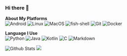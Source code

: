 ### Hi there 👋
**About My Platforms**  
![Android](https://img.shields.io/static/v1?style=square&color=0F0F0F&logoColor=FFFFCC&logo=android&label=&message=Android) ![Linux](https://img.shields.io/static/v1?style=square&color=0F0F0F&logoColor=FFFFCC&logo=linux&label=&message=Linux) ![MacOS](https://img.shields.io/static/v1?style=square&color=0F0F0F&logoColor=FFFFCC&logo=MacOS&label=&message=MacOS) ![fish-shell](https://img.shields.io/static/v1?style=square&color=0F0F0F&logoColor=FFFFCC&logo=fish-shell&label=&message=fish-shell) ![Git](https://img.shields.io/static/v1?style=square&color=0F0F0F&logoColor=FFFFCC&logo=git&label=&message=Git) ![Docker](https://img.shields.io/static/v1?style=square&color=0F0F0F&logoColor=FFFFCC&logo=docker&label=&message=Docker)


**Language I Use**  
![Python](https://img.shields.io/static/v1?style=flat&labelColor=555555&color=95961B&logo=python&label=&message=Python) ![Java](https://img.shields.io/static/v1?style=flat&labelColor=555555&color=95961B&logo=Oracle&label=&message=Java) ![Kotlin](https://img.shields.io/static/v1?style=flat&labelColor=555555&color=95961B&logo=kotlin&label=&message=Kotlin) ![C](https://img.shields.io/static/v1?style=flat&labelColor=555555&color=95961B&logo=c&label=&message=C%2FC%2B%2B) ![Markdown](https://img.shields.io/static/v1?style=flat&labelColor=555555&color=95961B&logo=Markdown&label=&message=Markdown)

![Github Stats](https://github-readme-stats-one-bice.vercel.app/api?username=NextAlone&show_icons=true&role=OWNER,ORGANIZATION_MEMBER,COLLABORATOR)
<img
  src="https://cr-skills-chart-widget.azurewebsites.net/api/api?username=nextalone&skills=Vue,C%2B%2B,C%23,SCSS,Svelte&width=820"
/>

